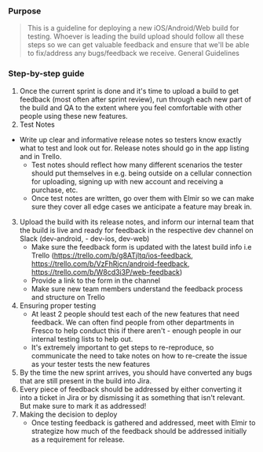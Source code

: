 ### Purpose
> This is a guideline for deploying a new iOS/Android/Web build for testing. Whoever is leading the build upload should follow all these steps so we can get valuable feedback and ensure that we'll be able to fix/address any bugs/feedback we receive.
General Guidelines

### Step-by-step guide
1) Once the current sprint is done and it's time to upload a build to get feedback (most often after sprint review), run through each new part of the build and QA to the extent where you feel comfortable with other people using these new features.
2) Test Notes
  - Write up clear and informative release notes so testers know exactly what to test and look out for. Release notes should go in the app listing and in Trello.
    - Test notes should reflect how many different scenarios the tester should put themselves in e.g. being outside on a cellular connection for uploading, signing up with new account and receiving a purchase, etc.
    - Once test notes are written, go over them with Elmir so we can make sure they cover all edge cases we anticipate a feature may break in.
3) Upload the build with its release notes, and inform our internal team that the build is live and ready for feedback in the respective dev channel on Slack (dev-android, - dev-ios, dev-web)
    - Make sure the feedback form is updated with the latest build info i.e Trello (https://trello.com/b/g8ATjltq/ios-feedback, https://trello.com/b/VzFhRjcn/android-feedback, https://trello.com/b/W8cd3i3P/web-feedback)
    - Provide a link to the form in the channel
    - Make sure new team members understand the feedback process and structure on Trello
4) Ensuring proper testing
    - At least 2 people should test each of the new features that need feedback. We can often find people from other departments in Fresco to help conduct this if there aren't - enough people in our internal testing lists to help out.
    - It's extremely important to get steps to re-reproduce, so communicate the need to take notes on how to re-create the issue as your tester tests the new features
5) By the time the new sprint arrives, you should have converted any bugs that are still present in the build into Jira.
6) Every piece of feedback should be addressed by either converting it into a ticket in Jira or by dismissing it as something that isn't relevant. But make sure to mark it as addressed!
7) Making the decision to deploy
    - Once testing feedback is gathered and addressed, meet with Elmir to strategize how much of the feedback should be addressed initially as a requirement for release.
